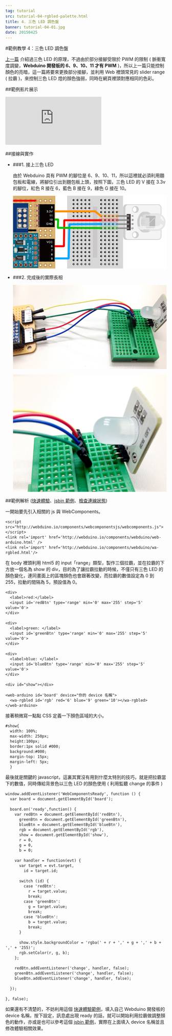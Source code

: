 ```yaml
---
tag: tutorial
src: tutorial-04-rgbled-palette.html
title: 4. 三色 LED 調色盤
banner: tutorial-04-01.jpg
date: 20150425
---
```


<!-- @@master  = ../../_layout.html-->

<!-- @@block  =  meta-->

<title>範例教學 4：三色 LED 調色盤 :::: Webduino = Web + Arduino</title>

<meta property="og:description" content="三色 LED 是由紅色、綠色與藍色三種不同顏色的 LED 所組成，因此可以發出最少三種顏色的光，也由於三色 LED 內部含有三顆 LED 燈，所以它具有 VCC、R、B、G 四支針腳，我們也可以分別控制個個顏色的強弱，進一步達到混合顏色的效果。這個範例主要介紹如何設定與使用三色 LED，下一個章節會繼續介紹如何利用三色 LED 做調色盤。">

<!-- @@close-->



<!-- @@block  =  tutorials-->
#範例教學 4：三色 LED 調色盤

[上一篇](tutorial-03-rgbled.html) 介紹過三色 LED 的原理，不過由於部分接腳受限於 PWM 的限制 ( 脈衝寬度調變，**Webduino 開發板的 6、9、10、11 才有 PWM** )，所以上一篇只能控制顏色的亮暗，這一篇將要來更換部分接腳，並利用 Web 裡頭常見的 slider range ( 拉霸 )，來控制三色 LED 燈的顏色強弱，同時在網頁裡頭對應相同的色彩。

##範例影片展示

<iframe class="youtube" src="https://www.youtube.com/embed/QdzMDe0hIpQ" frameborder="0" allowfullscreen></iframe>

##接線與實作

- ###1. 接上三色 LED

	由於 Webduino 具有 PWM 的腳位是 6、9、10、11，所以這裡就必須利用麵包板和電線，將腳位引出到麵包板上頭，按照下圖，三色 LED 的 V 接在 3.3v 的腳位，紅色 R 接在 6，藍色 B 接在 9，綠色 G 接在 10。

	![](../img/tutorials/tutorial-04-02.jpg)

- ###2. 完成後的實際長相

	![](../img/tutorials/tutorial-04-03.jpg)

	![](../img/tutorials/tutorial-04-04.jpg)

##範例解析 ([快速體驗](http://webduinoio.github.io/samples/content/rgbled-palette/index.html)、[jsbin 範例](http://jsbin.com/dasufu/5/edit?html,css,js,output)、[檢查連線狀態](http://webduino.io/device.html))

一開始要先引入相關的 js 與 WebComponents。

	<script src="http://webduino.io/components/webcomponentsjs/webcomponents.js"></script>
	<link rel='import' href='http://webduino.io/components/webduino/web-arduino.html' />
	<link rel='import' href='http://webduino.io/components/webduino/wa-rgbled.html'/>

在 body 裡頭利用 html5 的 input「range」類型，製作三個拉霸，並在拉霸的下方放一個名為 show 的 div，目的為了讓拉霸拉動的時候，不僅只有三色 LED 的顏色變化，連同畫面上的區塊顏色也會跟著改變，而拉霸的數值設定為 0 到 255，拉動的間隔為 5，預設值為 0。

	<div>
	  <label>red:</label>
	  <input id='redBtn' type='range' min='0' max='255' step='5' value='0'>
	</div>

	<div>
	  <label>green: </label>
	  <input id='greenBtn' type='range' min='0' max='255' step='5' value='0'>
	</div>

	<div>
	  <label>blue: </label>
	  <input id='blueBtn' type='range' min='0' max='255' step='5' value='0'>
	</div>

	<div id="show"></div>

	<web-arduino id='board' device="你的 device 名稱">
	  <wa-rgbled id='rgb' red='6' blue='9' green='10'></wa-rgbled>
	</web-arduino>

接著稍微寫一點點 CSS 定義一下顏色區域的大小。

	#show{
	  width: 100%;
	  max-width: 250px;
	  height:100px;
	  border:1px solid #000;
	  background:#000;
	  margin-top: 15px;
	  margin-left: 5px;
	  }

最後就是關鍵的 javascript，這裏其實沒有用到什麼太特別的技巧，就是把拉霸當下的數值，同時傳給背景色以三色 LED 的顏色使用 ( 利用監聽 change 的事件 )

	window.addEventListener('WebComponentsReady', function () {
	  var board = document.getElementById('board');

	  board.on('ready',function() {
	    var redBtn = document.getElementById('redBtn'),
	      greenBtn = document.getElementById('greenBtn'),
	      blueBtn = document.getElementById('blueBtn'),
	      rgb = document.getElementById('rgb'),
	      show = document.getElementById('show'),
	      r = 0,
	      g = 0,
	      b = 0;

	    var handler = function(evt) {
	      var target = evt.target,
	        id = target.id;

	      switch (id) {
	        case 'redBtn':
	          r = target.value;
	          break;
	        case 'greenBtn':
	          g = target.value;
	          break;
	        case 'blueBtn':
	          b = target.value;
	          break;
	      }

	      show.style.backgroundColor = 'rgba(' + r + ',' + g + ',' + b + ',' + '255)';
	      rgb.setColor(r, g, b);
	    };

	    redBtn.addEventListener('change', handler, false);
	    greenBtn.addEventListener('change', handler, false);
	    blueBtn.addEventListener('change', handler, false);

	  });

	}, false);

如果還有不清楚的，不妨利用這個 [快速體驗範例](http://webduinoio.github.io/samples/content/rgbled-palette/index.html)，填入自己 Webduino 開發板的 device 名稱，按下設定，訊息處出現 ready 的話，就可以開始利用拉霸做調整顏色的動作，亦或是也可以參考這個 [jsbin 範例](http://jsbin.com/dasufu/5/edit?html,css,js,output)，實際在上面填入 device 名稱並且修改體驗相關效果。


<!-- @@close-->